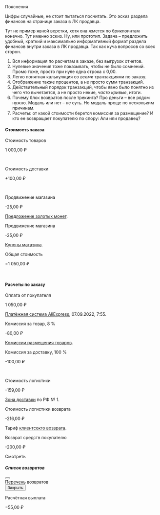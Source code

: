 <!doctype html>
<html lang="ru">
  <head>
    <meta charset="utf-8">
    <meta name="viewport" content="width=device-width, initial-scale=1">
    <title>Seller Center</title>
    <link href="https://cdn.jsdelivr.net/npm/bootstrap@5.2.2/dist/css/bootstrap.min.css" rel="stylesheet" integrity="sha384-Zenh87qX5JnK2Jl0vWa8Ck2rdkQ2Bzep5IDxbcnCeuOxjzrPF/et3URy9Bv1WTRi" crossorigin="anonymous">
  </head>
  <body>
    <div class="container my-5">
      <div class="row my-5">
        <div class="col">
          <div class="card">
            <div class="card-header">
              Пояснения
            </div>
            <div class="card-body">
              <p class="lead">Цифры случайные, не стоит пытаться посчитать. Это эскиз раздела финансов на странице заказа в ЛК продавца.</p>
              <p>Тут не пример явной верстки, хотя она жмется по брикпоинтам конечно. Тут именно эскиз. Ну, или прототип. Задача&nbsp;&ndash; предложить удобный, краткий и максимально информативный формат раздела финансов внутри заказа в ЛК продавца. Так как куча вопросов со всех сторон.</p>
              <ol class="mb-0">
                <li>Вся информация по расчетам в заказе, без выгрузок отчетов.</li>
                <li>Нулевые значения тоже показывать, чтобы не было сомнений. Промо тоже, просто при нуле одна строка с 0,00.</li>
                <li>Легко понятная калькуляция со <em>всеми</em> транзакциями по заказу.</li>
                <li>Отображение также процентов, а не просто сумм транзакций.</li>
                <li>Действительный порядок транзакций, чтобы явно было понятно из чего что вычетается, а не просто некие, <em>часто кривые</em>, итоги.</li>
                <li>Почему блок возвратов после трекинга? Про деньги&nbsp;&ndash; все рядом нужно. Модаль или нет&nbsp;&ndash; не суть. Но модаль проще по нескольким причинам.</li>
                <li>Расчеты: от какой стоимости берется комиссия за размещение? И кто ее возвращает покупателю по спору: Али или продавец?</li>
              </ul>
            </div>
          </div>
        </div>
      </div>
      <h4 class="mt-3">Стоимость заказа</h4>
      <div class="row align-items-center justify-content-left py-2">
        <div class="col-md-3">
          <p class="mb-0">Стоимость товаров</p>
        </div>
        <div class="col-md-2 text-md-end">
          <p class="mb-0">1 000,00 ₽</p>
        </div>
        <div class="col-md-auto">
          <p class="mb-0">&nbsp;</p>
        </div>
      </div>
      <div class="row align-items-center justify-content-left py-2 border-top">
        <div class="col-md-3">
          <p class="mb-0">Стоимость доставки</p>
        </div>
        <div class="col-md-2 text-md-end">
          <p class="mb-0">+100,00 ₽</p>
        </div>
        <div class="col-md-auto">
          <p class="mb-0">&nbsp;</p>
        </div>
      </div>
      <div class="row align-items-center justify-content-left py-2 border-top">
        <div class="col-md-3">
          <p class="mb-0">Продвижение магазина</p>
        </div>
        <div class="col-md-2 text-md-end">
          <p class="mb-0 text-danger">-25,00 ₽</p>
        </div>
        <div class="col-md-auto">
          <p class="mb-0"><a href="#" title="Посмотреть акцию" target="_blank" class="text-body">Предложение золотых монет</a>.</p>
        </div>
      </div>
      <div class="row align-items-center justify-content-left py-2 border-top">
        <div class="col-md-3">
          <p class="mb-0">Продвижение магазина</p>
        </div>
        <div class="col-md-2 text-md-end">
          <p class="mb-0 text-danger">-25,00 ₽</p>
        </div>
        <div class="col-md-auto">
          <p class="mb-0"><a href="#" title="Посмотреть акцию" target="_blank" class="text-body">Купоны магазина</a>.</p>
        </div>
      </div>
      <div class="row align-items-center justify-content-left py-2 border-top">
        <div class="col-md-3">
          <p class="mb-0">Общая стоимость</p>
        </div>
        <div class="col-md-2 text-md-end">
          <p class="mb-0">=1 050,00 ₽</p>
        </div>
        <div class="col-md-auto">
          <p class="mb-0">&nbsp;</p>
        </div>
      </div>
      <h4 class="mt-3">Расчеты по заказу</h4>
      <div class="row align-items-center justify-content-left py-2">
        <div class="col-md-3">
          <p class="mb-0">Оплата от покупателя</p>
        </div>
        <div class="col-md-2 text-md-end">
          <p class="mb-0">1 050,00 ₽</p>
        </div>
        <div class="col-md-auto">
          <p class="mb-0"><a href="#" title="Посмотреть баланс" target="_blank" class="text-body">Платёжная система AliExpress</a>, 07.09.2022, 7:55.</p>
        </div>
      </div>
      <div class="row align-items-center justify-content-left py-2 border-top">
        <div class="col-md-3">
          <p class="mb-0">Комиссия за товар, 8&nbsp;%</p>
        </div>
        <div class="col-md-2 text-md-end">
          <p class="mb-0 text-danger">-80,00 ₽</p>
        </div>
        <div class="col-md-auto">
          <p class="mb-0"><a href="#" title="Посмотреть комиссии по категориям" target="_blank" class="text-body">Комиссии размещения товаров</a>.</p>
        </div>
      </div>
      <div class="row align-items-center justify-content-left py-2 border-top">
        <div class="col-md-3">
          <p class="mb-0">Комиссия за доставку, 100 %</p>
        </div>
        <div class="col-md-2 text-md-end">
          <p class="mb-0 text-danger">-100,00 ₽</p>
        </div>
        <div class="col-md-auto">
          <p class="mb-0">&nbsp;</p>
        </div>
      </div>
      <div class="row align-items-center justify-content-left py-2 border-top">
        <div class="col-md-3">
          <p class="mb-0">Стоимость логистики</p>
        </div>
        <div class="col-md-2 text-md-end">
          <p class="mb-0 text-danger">-159,00 ₽</p>
        </div>
        <div class="col-md-auto">
          <p class="mb-0"><a href="#" title="Посмотреть зоны доставки" target="_blank" class="text-body">Зона доставки</a> по РФ № 1.</p>
        </div>
      </div>
      <div class="row align-items-center justify-content-left py-2 border-top">
        <div class="col-md-3">
          <p class="mb-0">Стоимость логистики возврата</p>
        </div>
        <div class="col-md-2 text-md-end">
          <p class="mb-0 text-danger">-216,00 ₽</p>
        </div>
        <div class="col-md-auto">
          <p class="mb-0">Тариф <a href="#" title="Посмотреть тариф клиентсокго возврата" target="_blank" class="text-body">клиентсокго возврата</a>.</p>
        </div>
      </div>
      <div class="row align-items-center justify-content-left py-2 border-top">
        <div class="col-md-3">
          <p class="mb-0">Возврат средств покупателю</p>
        </div>
        <div class="col-md-2 text-md-end">
          <p class="mb-0 text-danger">-200,00 ₽</p>
        </div>
        <div class="col-md-auto">
          <p class="mb-0"><a class="text-decoration-none btn-sm btn btn-outline-dark" data-bs-toggle="modal" data-bs-target="#returnListModal">Смотреть</a></p>
          <div class="modal fade" id="returnListModal" tabindex="-1" aria-labelledby="exampleModalLabel" aria-hidden="true">
            <div class="modal-dialog">
              <div class="modal-content">
                <div class="modal-header">
                  <h5 class="modal-title" id="exampleModalLabel">Список возвратов</h5>
                  <button type="button" class="btn-close" data-bs-dismiss="modal" aria-label="Закрыть"></button>
                </div>
                <div class="modal-body">
                  Перечень возвратов
                </div>
                <div class="modal-footer">
                  <button type="button" class="btn btn-outline-dark" data-bs-dismiss="modal">Закрыть</button>
                </div>
              </div>
            </div>
          </div>
        </div>
      </div>
      <div class="row align-items-center justify-content-left py-2 border-top">
        <div class="col-md-3">
          <p class="mb-0">Расчётная выплата</p>
        </div>
        <div class="col-md-2 text-md-end">
          <p class="mb-0">=55,00 ₽</p>
        </div>
        <div class="col-md-auto">
          <p class="mb-0">&nbsp;</p>
        </div>
      </div>
    </div>
    <script src="https://cdn.jsdelivr.net/npm/bootstrap@5.2.2/dist/js/bootstrap.bundle.min.js" integrity="sha384-OERcA2EqjJCMA+/3y+gxIOqMEjwtxJY7qPCqsdltbNJuaOe923+mo//f6V8Qbsw3" crossorigin="anonymous"></script>
  </body>
</html>
